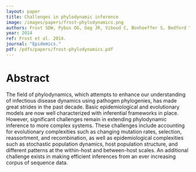 ```yaml
---
layout: paper
title: Challenges in phylodynamic inference
image: /images/papers/frost-phylodynamics.png
authors: Frost SDW, Pybus OG, Gog JR, Viboud C, Bonhoeffer S, Bedford T.
year: 2014
ref: Frost et al. 2014.
journal: "Epidemics."
pdf: /pdfs/papers/frost-phylodynamics.pdf
---
```


# Abstract

The field of phylodynamics, which attempts to enhance our understanding of infectious disease dynamics using pathogen phylogenies, has made great strides in the past decade. Basic epidemiological and evolutionary models are now well characterized with inferential frameworks in place. However, significant challenges remain in extending phylodynamic inference to more complex systems. These challenges include accounting for evolutionary complexities such as changing mutation rates, selection, reassortment, and recombination, as well as epidemiological complexities such as stochastic population dynamics, host population structure, and different patterns at the within-host and between-host scales. An additional challenge exists in making efficient inferences from an ever increasing corpus of sequence data.
